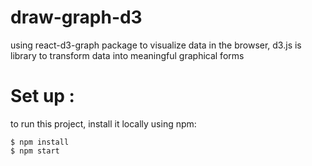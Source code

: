 # draw-graph-d3
using react-d3-graph package to visualize data in the browser, d3.js is library to transform data into meaningful graphical forms
# Set up :
to run this project, install it locally using npm: 
```
$ npm install
$ npm start
```
